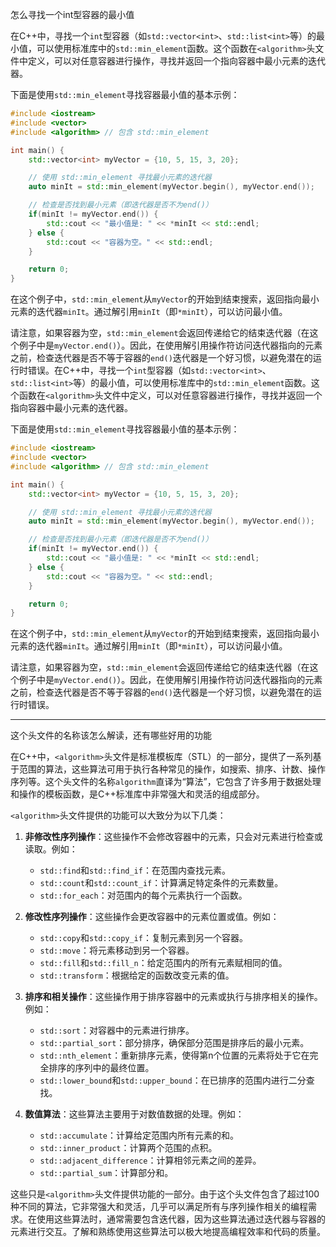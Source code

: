 怎么寻找一个int型容器的最小值

在C++中，寻找一个`int`型容器（如`std::vector<int>`、`std::list<int>`等）的最小值，可以使用标准库中的`std::min_element`函数。这个函数在`<algorithm>`头文件中定义，可以对任意容器进行操作，寻找并返回一个指向容器中最小元素的迭代器。

下面是使用`std::min_element`寻找容器最小值的基本示例：

``` cpp
#include <iostream>
#include <vector>
#include <algorithm> // 包含 std::min_element

int main() {
    std::vector<int> myVector = {10, 5, 15, 3, 20};

    // 使用 std::min_element 寻找最小元素的迭代器
    auto minIt = std::min_element(myVector.begin(), myVector.end());

    // 检查是否找到最小元素（即迭代器是否不为end()）
    if(minIt != myVector.end()) {
        std::cout << "最小值是: " << *minIt << std::endl;
    } else {
        std::cout << "容器为空。" << std::endl;
    }

    return 0;
}
```

在这个例子中，`std::min_element`从`myVector`的开始到结束搜索，返回指向最小元素的迭代器`minIt`。通过解引用`minIt`（即`*minIt`），可以访问最小值。

请注意，如果容器为空，`std::min_element`会返回传递给它的结束迭代器（在这个例子中是`myVector.end()`）。因此，在使用解引用操作符访问迭代器指向的元素之前，检查迭代器是否不等于容器的`end()`迭代器是一个好习惯，以避免潜在的运行时错误。在C++中，寻找一个`int`型容器（如`std::vector<int>`、`std::list<int>`等）的最小值，可以使用标准库中的`std::min_element`函数。这个函数在`<algorithm>`头文件中定义，可以对任意容器进行操作，寻找并返回一个指向容器中最小元素的迭代器。

下面是使用`std::min_element`寻找容器最小值的基本示例：

``` cpp
#include <iostream>
#include <vector>
#include <algorithm> // 包含 std::min_element

int main() {
    std::vector<int> myVector = {10, 5, 15, 3, 20};

    // 使用 std::min_element 寻找最小元素的迭代器
    auto minIt = std::min_element(myVector.begin(), myVector.end());

    // 检查是否找到最小元素（即迭代器是否不为end()）
    if(minIt != myVector.end()) {
        std::cout << "最小值是: " << *minIt << std::endl;
    } else {
        std::cout << "容器为空。" << std::endl;
    }

    return 0;
}
```

在这个例子中，`std::min_element`从`myVector`的开始到结束搜索，返回指向最小元素的迭代器`minIt`。通过解引用`minIt`（即`*minIt`），可以访问最小值。

请注意，如果容器为空，`std::min_element`会返回传递给它的结束迭代器（在这个例子中是`myVector.end()`）。因此，在使用解引用操作符访问迭代器指向的元素之前，检查迭代器是否不等于容器的`end()`迭代器是一个好习惯，以避免潜在的运行时错误。

---

这个头文件的名称该怎么解读，还有哪些好用的功能

在C++中，`<algorithm>`头文件是标准模板库（STL）的一部分，提供了一系列基于范围的算法，这些算法可用于执行各种常见的操作，如搜索、排序、计数、操作序列等。这个头文件的名称`algorithm`直译为“算法”，它包含了许多用于数据处理和操作的模板函数，是C++标准库中非常强大和灵活的组成部分。

`<algorithm>`头文件提供的功能可以大致分为以下几类：

1. **非修改性序列操作**：这些操作不会修改容器中的元素，只会对元素进行检查或读取。例如：
    
    - `std::find`和`std::find_if`：在范围内查找元素。
    - `std::count`和`std::count_if`：计算满足特定条件的元素数量。
    - `std::for_each`：对范围内的每个元素执行一个函数。
2. **修改性序列操作**：这些操作会更改容器中的元素位置或值。例如：
    
    - `std::copy`和`std::copy_if`：复制元素到另一个容器。
    - `std::move`：将元素移动到另一个容器。
    - `std::fill`和`std::fill_n`：给定范围内的所有元素赋相同的值。
    - `std::transform`：根据给定的函数改变元素的值。
3. **排序和相关操作**：这些操作用于排序容器中的元素或执行与排序相关的操作。例如：
    
    - `std::sort`：对容器中的元素进行排序。
    - `std::partial_sort`：部分排序，确保部分范围是排序后的最小元素。
    - `std::nth_element`：重新排序元素，使得第n个位置的元素将处于它在完全排序的序列中的最终位置。
    - `std::lower_bound`和`std::upper_bound`：在已排序的范围内进行二分查找。
4. **数值算法**：这些算法主要用于对数值数据的处理。例如：
    
    - `std::accumulate`：计算给定范围内所有元素的和。
    - `std::inner_product`：计算两个范围的点积。
    - `std::adjacent_difference`：计算相邻元素之间的差异。
    - `std::partial_sum`：计算部分和。

这些只是`<algorithm>`头文件提供功能的一部分。由于这个头文件包含了超过100种不同的算法，它非常强大和灵活，几乎可以满足所有与序列操作相关的编程需求。在使用这些算法时，通常需要包含迭代器，因为这些算法通过迭代器与容器的元素进行交互。了解和熟练使用这些算法可以极大地提高编程效率和代码的质量。